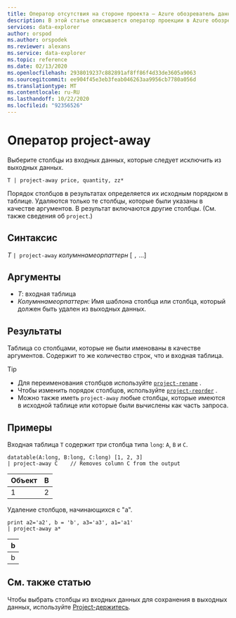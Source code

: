 ```yaml
---
title: Оператор отсутствия на стороне проекта — Azure обозреватель данных
description: В этой статье описывается оператор проекции в Azure обозреватель данных.
services: data-explorer
author: orspod
ms.author: orspodek
ms.reviewer: alexans
ms.service: data-explorer
ms.topic: reference
ms.date: 02/13/2020
ms.openlocfilehash: 2938019237c882891af8ff86f4d33de3605a9063
ms.sourcegitcommit: ee904f45e3eb3feab046263aa9956cb7780a056d
ms.translationtype: MT
ms.contentlocale: ru-RU
ms.lasthandoff: 10/22/2020
ms.locfileid: "92356526"
---
```

# <a name="project-away-operator"></a>Оператор project-away

Выберите столбцы из входных данных, которые следует исключить из выходных данных.

```kusto
T | project-away price, quantity, zz*
```

Порядок столбцов в результатах определяется их исходным порядком в таблице. Удаляются только те столбцы, которые были указаны в качестве аргументов. В результат включаются другие столбцы. (См. также сведения об `project`.)

## <a name="syntax"></a>Синтаксис

*T* `| project-away` *колумннамеорпаттерн* [ `,` ...]

## <a name="arguments"></a>Аргументы

* *T*: входная таблица
* *Колумннамеорпаттерн:* Имя шаблона столбца или столбца, который должен быть удален из выходных данных.

## <a name="returns"></a>Результаты

Таблица со столбцами, которые не были именованы в качестве аргументов. Содержит то же количество строк, что и входная таблица.

> [!TIP]
>
> * Для переименования столбцов используйте [`project-rename`](projectrenameoperator.md) .
> * Чтобы изменить порядок столбцов, используйте [`project-reorder`](projectreorderoperator.md) .
> * Можно также иметь `project-away` любые столбцы, которые имеются в исходной таблице или которые были вычислены как часть запроса.

## <a name="examples"></a>Примеры

Входная таблица `T` содержит три столбца типа `long`: `A`, `B` и `C`.

<!-- csl: https://help.kusto.windows.net/Samples -->
```kusto
datatable(A:long, B:long, C:long) [1, 2, 3]
| project-away C    // Removes column C from the output
```

|Объект|B|
|---|---|
|1|2|

Удаление столбцов, начинающихся с "a".

<!-- csl: https://help.kusto.windows.net/Samples -->
```kusto
print a2='a2', b = 'b', a3='a3', a1='a1'
| project-away a*
```

|b|
|---|
|b|

## <a name="see-also"></a>См. также статью

Чтобы выбрать столбцы из входных данных для сохранения в выходных данных, используйте [Project-держитесь](project-keep-operator.md).
